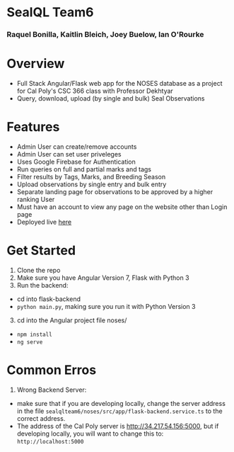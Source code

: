 # SealQL Team6
### Raquel Bonilla, Kaitlin Bleich, Joey Buelow, Ian O'Rourke
Overview
=================
* Full Stack Angular/Flask web app for the NOSES database as a project for Cal Poly's CSC 366 class with 
Professor Dekhtyar
* Query, download, upload (by single and bulk) Seal Observations

Features
=================
* Admin User can create/remove accounts
* Admin User can set user priveleges
* Uses Google Firebase for Authentication
* Run queries on full and partial marks and tags
* Filter results by Tags, Marks, and Breeding Season
* Upload observations by single entry and bulk entry
* Separate landing page for observations to be approved by a higher ranking User
* Must have an account to view any page on the website other than Login page
* Deployed live [here](34.217.54.156)

Get Started
=================
1. Clone the repo
2. Make sure you have Angular Version 7, Flask with Python 3
4. Run the backend:
* cd into flask-backend
* `python main.py`, making sure you run it with Python Version 3
3. cd into the Angular project file noses/
* `npm install`
* `ng serve`


Common Erros
=================
1. Wrong Backend Server:
* make sure that if you are developing locally, change the server address in the file `sealqlteam6/noses/src/app/flask-backend.service.ts` to the correct address. 
* The address of the Cal Poly server is http://34.217.54.156:5000, but if developing locally, you will want to change this to: `http://localhost:5000`

